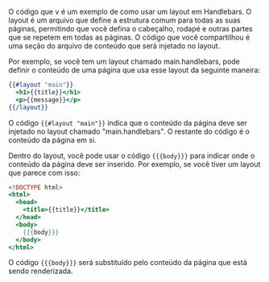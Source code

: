 O código que v é um exemplo de como usar um layout em Handlebars. O layout é um arquivo que define a estrutura comum para todas as suas páginas, permitindo que você defina o cabeçalho, rodapé e outras partes que se repetem em todas as páginas. O código que você compartilhou é uma seção do arquivo de conteúdo que será injetado no layout.

Por exemplo, se você tem um layout chamado main.handlebars, pode definir o conteúdo de uma página que usa esse layout da seguinte maneira:

```handlebars
{{#layout "main"}}
  <h1>{{title}}</h1>
  <p>{{message}}</p>
{{/layout}}
```

O código `{{#layout "main"}}` indica que o conteúdo da página deve ser injetado no layout chamado "main.handlebars". O restante do código é o conteúdo da página em si.

Dentro do layout, você pode usar o código `{{{body}}}` para indicar onde o conteúdo da página deve ser inserido. Por exemplo, se você tiver um layout que parece com isso:

```handlebars
<!DOCTYPE html>
<html>
  <head>
    <title>{{title}}</title>
  </head>
  <body>
    {{{body}}}
  </body>
</html>
```
O código `{{{body}}}` será substituído pelo conteúdo da página que está sendo renderizada.